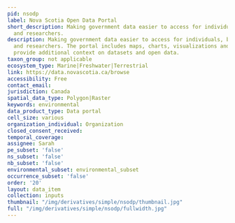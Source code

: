 ```yaml
---
pid: nsodp
label: Nova Scotia Open Data Portal
short_description: Making government data easier to access for individuals, businesses,
  and researchers.
description: Making government data easier to access for individuals, businesses,
  and researchers. The portal includes maps, charts, visualizations and stories that
  provide additional context on datasets and open data.
taxon_group: not applicable
ecosystem_type: Marine|Freshwater|Terrestrial
link: https://data.novascotia.ca/browse
accessibility: Free
contact_email: 
jurisdiction: Canada
spatial_data_type: Polygon|Raster
keywords: environmental
data_product_type: Data portal
cell_size: various
organization_individual: Organization
closed_consent_received: 
temporal_coverage: 
assignee: Sarah
pe_subset: 'false'
ns_subset: 'false'
nb_subset: 'false'
environmental_subset: environmental_subset
occurrence_subset: 'false'
order: '20'
layout: data_item
collection: inputs
thumbnail: "/img/derivatives/simple/nsodp/thumbnail.jpg"
full: "/img/derivatives/simple/nsodp/fullwidth.jpg"
---
```

